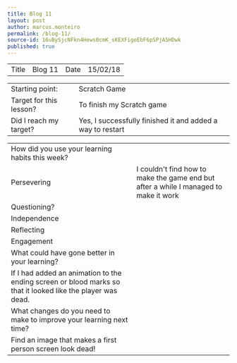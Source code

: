 ```yaml
---
title: Blog 11
layout: post
author: marcus.monteiro
permalink: /blog-11/
source-id: 16uBySjcNFkn4Hews0cmK_sKEXFigoEbF6pSPjA5HDwk
published: true
---
```

<table>
  <tr>
    <td>Title</td>
    <td>Blog 11</td>
    <td>Date</td>
    <td>15/02/18</td>
  </tr>
</table>


<table>
  <tr>
    <td>Starting point:</td>
    <td>Scratch Game</td>
  </tr>
  <tr>
    <td>Target for this lesson?</td>
    <td>To finish my Scratch game</td>
  </tr>
  <tr>
    <td>Did I reach my target? </td>
    <td>Yes, I successfully finished it and added a way to restart</td>
  </tr>
</table>


<table>
  <tr>
    <td>How did you use your learning habits this week?</td>
    <td></td>
  </tr>
  <tr>
    <td>Persevering</td>
    <td>I couldn't find how to make the game end but after a while I managed to make it work</td>
  </tr>
  <tr>
    <td>Questioning?</td>
    <td></td>
  </tr>
  <tr>
    <td>Independence</td>
    <td></td>
  </tr>
  <tr>
    <td>Reflecting</td>
    <td></td>
  </tr>
  <tr>
    <td>Engagement</td>
    <td></td>
  </tr>
  <tr>
    <td>What could have gone better in your learning?</td>
    <td></td>
  </tr>
  <tr>
    <td>If I had added an animation to the ending screen or blood marks so that it looked like the player was dead.</td>
    <td></td>
  </tr>
  <tr>
    <td>What changes do you need to make to improve your learning next time?</td>
    <td></td>
  </tr>
  <tr>
    <td>Find an image that makes a first person screen look dead!</td>
    <td></td>
  </tr>
</table>


